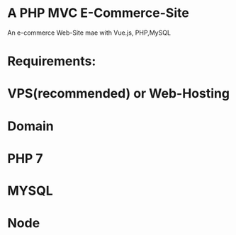 # A PHP MVC E-Commerce-Site
An e-commerce Web-Site mae with Vue.js, PHP,MySQL


# Requirements:


# VPS(recommended) or Web-Hosting
# Domain
# PHP 7
# MYSQL
# Node
